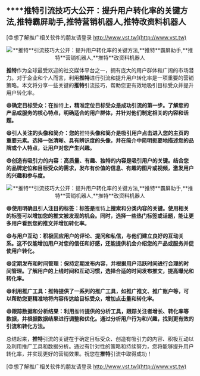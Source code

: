 ## ****推特**引流技巧大公开：提升用户转化率的关键方法,**推特**霸屏助手,**推特**营销机器人,**推特**改资料机器人**

[😍想了解推广相关软件的朋友请登录 http://www.vst.tw](http://www.vst.tw)

 <center><img src="https://vst.tw/MP4/tuiguang/png/2.png" alt="**推特**引流技巧大公开：提升用户转化率的关键方法,**推特**霸屏助手,**推特**营销机器人,**推特**改资料机器人"></center>

**推特**作为全球最受欢迎的社交媒体平台之一，拥有庞大的用户群体和广阔的市场潜力。对于企业和个人而言，利用**推特**进行引流和提升用户转化率是一项重要的营销策略。本文将分享一些关键的**推特**引流技巧，帮助您更有效地吸引目标受众并提升用户转化率。

**😄确定目标受众：在**推特**上，精准定位目标受众是成功引流的第一步。了解您的产品或服务的核心特点，明确适合的用户群体，并针对他们制定相关的内容和话题。**

**😄引人关注的头像和简介：您的**推特**头像和简介是吸引用户点击进入您的主页的重要元素。选择一张清晰、具有辨识度的头像，并在简介中简明扼要地描述您的品牌或个人特点，让用户对您产生兴趣。**

**😄创造有吸引力的内容：高质量、有趣、独特的内容是吸引用户的关键。结合您的品牌定位和目标受众的需求，发布有价值的信息、有趣的图片或视频，激发用户的兴趣和参与度。**

 <center><img src="https://vst.tw/MP4/tuiguang/png/2.png" alt="**推特**引流技巧大公开：提升用户转化率的关键方法,**推特**霸屏助手,**推特**营销机器人,**推特**改资料机器人"></center>

**😄使用明确且引人注目的标签：标签是**推特**上搜索和分类内容的关键。使用相关的标签可以增加您的推文被发现的机会。同时，选择一些热门标签或话题，能让更多用户看到您的推文并增加转化率。**

**😄与用户互动：积极回应用户的评论、提问和私信，与他们建立良好的互动关系。这不仅能增加用户对您的信任和好感，还能提供机会介绍您的产品或服务并促使用户转化。**

**😄定期发布和时间管理：保持定期发布内容，并根据用户活跃时间进行合理的时间管理。了解用户的上线时间和互动习惯，选择合适的时间发布推文，提高曝光和转化率。**

**😄利用推广工具：**推特**提供了一系列的推广工具，如推广推文、推广账户等，可以帮助您更精准地将内容传达给目标受众，增加点击量和转化率。**

**😄跟踪数据和分析结果：利用**推特**提供的分析工具，跟踪关注者增长、转化率等数据，并根据数据结果进行调整和优化。通过分析用户行为和兴趣，找到更有效的引流和转化方法。**

总结起来，**推特**引流的关键在于确定目标受众、创造有吸引力的内容、积极互动以及利用推广工具和数据分析。通过有针对性的策略和持续努力，您将能够提升用户转化率，并实现更好的营销效果。祝您在**推特**引流中取得成功！

[😍想了解推广相关软件的朋友请登录 http://www.vst.tw](http://www.vst.tw)



